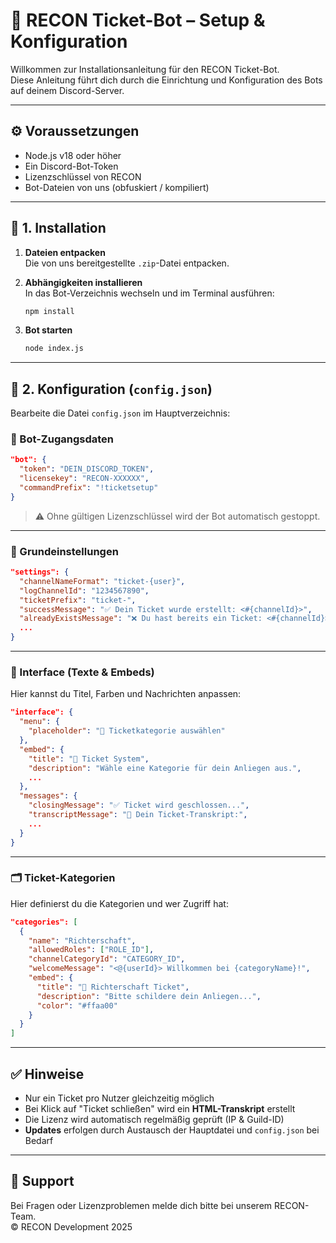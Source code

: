 # 🎫 RECON Ticket-Bot – Setup & Konfiguration

Willkommen zur Installationsanleitung für den RECON Ticket-Bot.  
Diese Anleitung führt dich durch die Einrichtung und Konfiguration des Bots auf deinem Discord-Server.

---

## ⚙️ Voraussetzungen

- Node.js v18 oder höher
- Ein Discord-Bot-Token
- Lizenzschlüssel von RECON
- Bot-Dateien von uns (obfuskiert / kompiliert)

---

## 📁 1. Installation

1. **Dateien entpacken**  
   Die von uns bereitgestellte `.zip`-Datei entpacken.

2. **Abhängigkeiten installieren**  
   In das Bot-Verzeichnis wechseln und im Terminal ausführen:

   ```bash
   npm install
   ```

3. **Bot starten**  
   ```bash
   node index.js
   ```

---

## 🧩 2. Konfiguration (`config.json`)

Bearbeite die Datei `config.json` im Hauptverzeichnis:

### 🔐 Bot-Zugangsdaten

```json
"bot": {
  "token": "DEIN_DISCORD_TOKEN",
  "licensekey": "RECON-XXXXXX",
  "commandPrefix": "!ticketsetup"
}
```

> ⚠️ Ohne gültigen Lizenzschlüssel wird der Bot automatisch gestoppt.

---

### 📝 Grundeinstellungen

```json
"settings": {
  "channelNameFormat": "ticket-{user}",
  "logChannelId": "1234567890",
  "ticketPrefix": "ticket-",
  "successMessage": "✅ Dein Ticket wurde erstellt: <#{channelId}>",
  "alreadyExistsMessage": "❌ Du hast bereits ein Ticket: <#{channelId}>",
  ...
}
```

---

### 🧾 Interface (Texte & Embeds)

Hier kannst du Titel, Farben und Nachrichten anpassen:

```json
"interface": {
  "menu": {
    "placeholder": "📂 Ticketkategorie auswählen"
  },
  "embed": {
    "title": "🎫 Ticket System",
    "description": "Wähle eine Kategorie für dein Anliegen aus.",
    ...
  },
  "messages": {
    "closingMessage": "✅ Ticket wird geschlossen...",
    "transcriptMessage": "📄 Dein Ticket-Transkript:",
    ...
  }
}
```

---

### 🗂️ Ticket-Kategorien

Hier definierst du die Kategorien und wer Zugriff hat:

```json
"categories": [
  {
    "name": "Richterschaft",
    "allowedRoles": ["ROLE_ID"],
    "channelCategoryId": "CATEGORY_ID",
    "welcomeMessage": "<@{userId}> Willkommen bei {categoryName}!",
    "embed": {
      "title": "🎫 Richterschaft Ticket",
      "description": "Bitte schildere dein Anliegen...",
      "color": "#ffaa00"
    }
  }
]
```

---

## ✅ Hinweise

- Nur ein Ticket pro Nutzer gleichzeitig möglich
- Bei Klick auf "Ticket schließen" wird ein **HTML-Transkript** erstellt
- Die Lizenz wird automatisch regelmäßig geprüft (IP & Guild-ID)
- **Updates** erfolgen durch Austausch der Hauptdatei und `config.json` bei Bedarf

---

## 🧠 Support

Bei Fragen oder Lizenzproblemen melde dich bitte bei unserem RECON-Team.  
© RECON Development 2025
